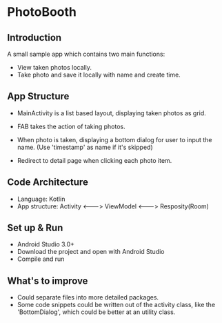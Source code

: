 PhotoBooth
================



Introduction
--------------
A small sample app which contains two main functions:

* View taken photos locally.
* Take photo and save it locally with name and create time.



App Structure
----------------

* MainActivity is a list based layout, displaying taken photos as grid.

* FAB takes the action of taking photos.

* When photo is taken, displaying a bottom dialog for user to input the name. (Use 'timestamp' as name if it's skipped)

* Redirect to detail page when clicking each photo item.



Code Architecture
---------------------

* Language: Kotlin
* App structure: Activity <---> ViewModel <---> Resposity(Room)



Set up & Run
---------------
* Android Studio 3.0+
* Download the project and open with Android Studio
* Compile and run

What's to improve
---------------------
* Could separate files into more detailed packages.
* Some code snippets could be written out of the activity class, like the 'BottomDialog', which could be better at an utility class.
